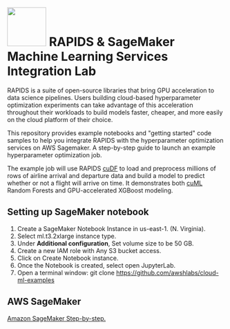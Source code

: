 # <div align="left"><img src="img/rapids_logo.png" width="90px"/>&nbsp;RAPIDS & SageMaker Machine Learning Services Integration Lab</div>

RAPIDS is a suite of open-source libraries that bring GPU acceleration
to data science pipelines. Users building cloud-based hyperparameter
optimization experiments can take advantage of this acceleration
throughout their workloads to build models faster, cheaper, and more
easily on the cloud platform of their choice.

This repository provides example notebooks and "getting started" code
samples to help you integrate RAPIDS with the hyperparameter
optimization services on AWS Sagemaker.  A step-by-step guide to
launch an example hyperparameter optimization job.

The example job will use RAPIDS
[cuDF](https://github.com/rapidsai/cudf) to load and preprocess 
millions of rows of airline arrival and departure data and build a model
to predict whether or not a flight will arrive on time. It
demonstrates both [cuML](https://github.com/rapidsai/cuml) Random
Forests and GPU-accelerated XGBoost modeling.

## Setting up SageMaker notebook

1. Create a SageMaker Notebook Instance in us-east-1. (N. Virginia).
1. Select ml.t3.2xlarge instance type.
1. Under **Additional configuration**, Set volume size to be 50 GB.
1. Create a new IAM role with Any S3 bucket access. 
1. Click on Create Notebook instance. 
1. Once the Notebook is created, select open JupyterLab.
1. Open a terminal window:  git clone https://github.com/awshlabs/cloud-ml-examples

## AWS SageMaker
[Amazon SageMaker Step-by-step.](https://github.com/rapidsai/cloud-ml-examples/blob/master/aws/README.md "SageMaker Deployment Guide")

